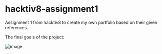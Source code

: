 # hacktiv8-assignment1
Assignment 1 from hacktiv8 to create my own portfolio based on their given references.

The final goals of the project:


![image](https://user-images.githubusercontent.com/80952805/185781776-8395f134-fdce-4606-abdf-1a8543bc662a.png)
